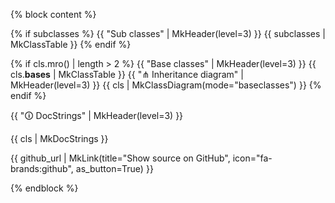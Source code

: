 {% block content %}

{% if subclasses %}
{{ "Sub classes" | MkHeader(level=3) }}
{{ subclasses | MkClassTable }}
{% endif %}

{% if cls.mro() | length > 2 %}
{{ "Base classes" | MkHeader(level=3) }}
{{ cls.__bases__ | MkClassTable }}
{{ "⋔ Inheritance diagram" | MkHeader(level=3) }}
{{ cls | MkClassDiagram(mode="baseclasses") }}
{% endif %}

{{ "🛈 DocStrings" | MkHeader(level=3) }}

{{ cls | MkDocStrings }}

{{ github_url | MkLink(title="Show source on GitHub", icon="fa-brands:github", as_button=True) }}

{% endblock %}

